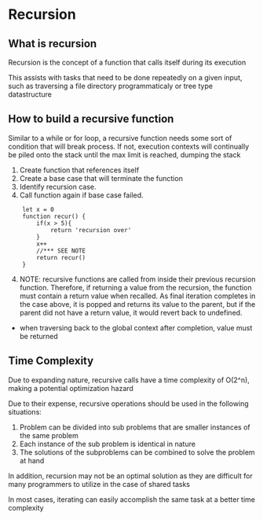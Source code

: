 # Recursion
## What is recursion
Recursion is the concept of a function that calls itself during its execution

This assists with tasks that need to be done repeatedly on a given input, such as traversing a file directory programmaticaly or tree type datastructure

## How to build a recursive function
Similar to a while or for loop, a recursive function needs some sort of condition that will break process. If not, execution contexts will continually be piled onto the stack until the max limit is reached, dumping the stack

1. Create function that references itself
2. Create a base case that will terminate the function
3. Identify recursion case.
4. Call function again if base case failed.

```
    let x = 0
    function recur() {
        if(x > 5){
            return 'recursion over'
        }
        x++
        //*** SEE NOTE
        return recur()
    }
```
4. NOTE: recursive functions are called from inside their previous recursion function. Therefore, if returning a value from the recursion, the function must contain a return value when recalled.  As final iteration completes in the case above, it is popped and returns its value to the parent, but if the parent did not have a return value, it would revert back to undefined.

* when traversing back to the global context after completion, value must be returned 

## Time Complexity
Due to expanding nature, recursive calls have  a time complexity of O(2^n), making a potential optimization hazard

Due to their expense, recursive operations should be used in the following situations:
1. Problem can be divided into sub problems that are smaller instances of the same problem
2. Each instance of the sub problem is identical in nature
3. The solutions of the subproblems can be combined to solve the problem at hand

In addition, recursion may not be an optimal solution as they are difficult for many programmers to utilize in the case of shared tasks

In most cases, iterating can easily accomplish the same task at a better time complexity

